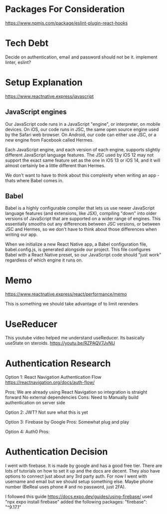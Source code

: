 # Packages For Consideration

https://www.npmjs.com/package/eslint-plugin-react-hooks

# Tech Debt

Decide on authentication, email and password should not be it.
implement linter, eslint?

# Setup Explanation

https://www.reactnative.express/javascript

## JavaScript engines

Our JavaScript code runs in a JavaScript "engine", or interpreter, on mobile devices. On iOS, our code runs in JSC, the same open source engine used by the Safari web browser. On Android, our code can either use JSC, or a new engine from Facebook called Hermes.

Each JavaScript engine, and each version of each engine, supports slightly different JavaScript language features. The JSC used by iOS 12 may not support the exact same feature set as the one in iOS 13 or iOS 14, and it will almost certainly be a little different than Hermes.

We don't want to have to think about this complexity when writing an app - thats where Babel comes in.

## Babel

Babel is a highly configurable compiler that lets us use newer JavaScript language features (and extensions, like JSX), compiling "down" into older versions of JavaScript that are supported on a wider range of engines. This essentially smooths out any differences between JSC versions, or between JSC and Hermes, so we don't have to think about those differences when writing our app.

When we initialize a new React Native app, a Babel configuration file, babel.config.js, is generated alongside our project. This file configures Babel with a React Native preset, so our JavaScript code should "just work" regardless of which engine it runs on.

# Memo

https://www.reactnative.express/react/performance/memo

This is something we should take advantage of to limit rerenders

# UseReducer

This youtube video helped me understand useReducer. Its basically useState on steroids.
https://youtu.be/RZPAQV7JvNU

# Authentication Research

Option 1: React Navigation Authentication Flow
https://reactnavigation.org/docs/auth-flow/

Pros: We are already using React Navigation so integration is straight forward
      No external dependencies
Cons: Need to Manually build authentication on server side

Option 2: JWT?
Not sure what this is yet

Option 3: Firebase by Google
Pros: Somewhat plug and play

Option 4: Auth0
Pros: 

# Authentication Decision

I went with firebase. It is made by google and has a good free tier. There are lots of tutorials on how to set it up and the docs are decent. They also have options to connect just about any 3rd party auth. For now I went with username and email but we should setup something else. Maybe phone number (BeReal uses phone # and no password, just 2FA). 

I followed this guide https://docs.expo.dev/guides/using-firebase/
used "npx expo install firebase"
added the following packages: 
"firebase": "^9.17.1"